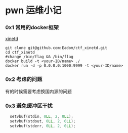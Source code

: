 # pwn 运维小记

### 0x1 常用的docker框架

[xinetd](https://github.com/Eadom/ctf_xinetd)

```shell
git clone git@github.com:Eadom/ctf_xinetd.git
cd ctf_xinetd
#change /bin/flag && /bin/flag
docker build -t <your-ID/name> ./
docker run -d -p 0.0.0.0:1000:9999 -t <your-ID/name>
```

### 0x2 考虑的问题

有的时候需要考虑换国内源的问题

### 0x3 避免缓冲区干扰

```c
  setvbuf(stdin, 0LL, 2, 0LL);
  setvbuf(stdout, 0LL, 2, 0LL);
  setvbuf(stderr, 0LL, 2, 0LL);
```

